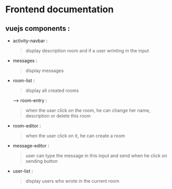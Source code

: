 # Frontend documentation

## vuejs components :

- activity-navbar :
  > display description room and if a user wrinting in the input

- messages :
  >display messages 

- room-list :
  > display all created rooms
   
   --> room-entry :
    > when the user click on the room, he can change her name, description or delete this room

- room-editor : 
  > when the user click on it, he can create a room

- message-editor :
  > user can type the message in this input and send when he click on sending button 

- user-list :
   > display users who wrote in the current room